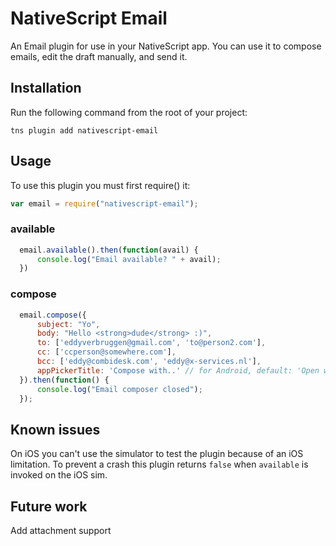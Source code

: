 # NativeScript Email

An Email plugin for use in your NativeScript app.
You can use it to compose emails, edit the draft manually, and send it.

## Installation
Run the following command from the root of your project:

```
tns plugin add nativescript-email
```

## Usage

To use this plugin you must first require() it:

```js
var email = require("nativescript-email");
```

### available

```js
  email.available().then(function(avail) {
      console.log("Email available? " + avail);
  })
```

### compose
```js
  email.compose({
      subject: "Yo",
      body: "Hello <strong>dude</strong> :)",
      to: ['eddyverbruggen@gmail.com', 'to@person2.com'],
      cc: ['ccperson@somewhere.com'],
      bcc: ['eddy@combidesk.com', 'eddy@x-services.nl'],
      appPickerTitle: 'Compose with..' // for Android, default: 'Open with..'
  }).then(function() {
      console.log("Email composer closed");
  });
```

## Known issues
On iOS you can't use the simulator to test the plugin because of an iOS limitation.
To prevent a crash this plugin returns `false` when `available` is invoked on the iOS sim.

## Future work
Add attachment support
